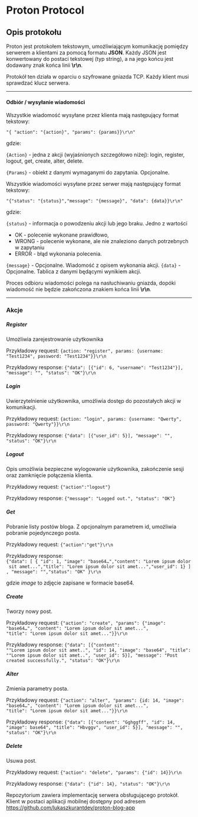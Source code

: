 # Proton Protocol

## Opis protokołu


Proton jest protokołem tekstowym, umożliwiającym komunikację pomiędzy serwerem a klientami za pomocą formatu **JSON**.
Każdy JSON jest konwertowany do postaci tekstowej (typ string), a na jego końcu jest dodawany znak końca linii **\r\n**.

Protokół ten działa w oparciu o szyfrowane gniazda TCP. Każdy klient musi sprawdzać klucz serwera.

***

#### Odbiór / wysyłanie wiadomości
Wszystkie wiadomość wysyłane przez klienta mają następujący format tekstowy:

`"{ "action": "{action}", "params": {params}}\r\n"`

gdzie:

`{Action}` - jedna z akcji (wyjaśnionych szczegółowo niżej): login, register, logout, get, create, alter, delete.

`{Params}` - obiekt z danymi wymaganymi do zapytania. Opcjonalne.


Wszystkie wiadomości wysyłane przez serwer mają następujący format tekstowy:

`"{"status": "{status}","message": "{message}", "data": {data}}\r\n"`

gdzie:

`{status}` - informacja o powodzeniu akcji lub jego braku. Jedno z wartości
- OK - polecenie wykonane prawidłowo,
- WRONG - polecenie wykonane, ale nie znaleziono danych potrzebnych w zapytaniu
- ERROR - błąd wykonania polecenia.

`{message}` - Opcjonalne. Wiadomość z opisem wykonania akcji.
`{data}` - Opcjonalne. Tablica z danymi będącymi wynikiem akcji.

Proces odbioru wiadomości polega na nasłuchiwaniu gniazda, dopóki wiadomość nie będzie zakończona znakiem końca linii **\r\n**.

***

### Akcje

##### Register
Umożliwia zarejestrowanie użytkownika

Przykładowy request:
`{action: "register", params: {username: "Test1234", password: "Test1234"}}\r\n`

Przykładowy response:
`{"data": [{"id": 6, "username": "Test1234"}], "message": "", "status": "OK"}\r\n`

##### Login
Uwierzytelnienie użytkownika, umożliwia dostęp do pozostałych akcji w komunikacji.

Przykładowy request:
`{action: "login", params: {username: "Qwerty", password: "Qwerty"}}\r\n`

Przykładowy response:
`{"data": [{"user_id": 5}], "message": "", "status": "OK"}\r\n`

##### Logout

Opis umożliwia bezpieczne wylogowanie użytkownika, zakończenie sesji oraz zamknięcie połączenia klienta.

Przykładowy request:
`{"action":"logout"}`

Przykładowy response:
`{"message": "Logged out.", "status": "OK"}`

##### Get
Pobranie listy postów bloga. Z opcjonalnym parametrem id, umożliwia pobranie pojedynczego posta.

Przykładowy request:
`{"action":"get"}\r\n`

Przykładowy response:
`{"data": [ { "id": 1, "image": "base64…","content": "Lorem ipsum dolor sit amet...","title": "Lorem ipsum dolor sit amet...","user_id": 1} ], "message": "","status": "OK" }\r\n`

gdzie *image* to zdjęcie zapisane w formacie base64.

##### Create
Tworzy nowy post.

Przykładowy request:
`{"action": "create", "params": {"image": "base64…", "content": "Lorem ipsum dolor sit amet...", "title": "Lorem ipsum dolor sit amet..."}}\r\n`


Przykładowy response:
`{"data": [{"content": ""Lorem ipsum dolor sit amet..", "id": 14, "image": "base64", "title": ""Lorem ipsum dolor sit amet..", "user_id": 5}], "message": "Post created successfully.", "status": "OK"}\r\n`

##### Alter
Zmienia parametry posta.

Przykładowy request:
`{"action": "alter", "params": {id: 14, "image": "base64…", "content": "Lorem ipsum dolor sit amet...", "title": "Lorem ipsum dolor sit amet..."}}\r\n`

Przykładowy response:
`{"data": [{"content": "Gghggff", "id": 14, "image": base64", "title": "Hbvggv", "user_id": 5}], "message": "", "status": "OK"}\r\n`

##### Delete
Usuwa post.

Przykładowy request:
`{"action": "delete", "params": {"id": 14}}\r\n`

Przykładowy response:
`{"data": {"id": 14}, "status": "OK"}\r\n`

Repozytorium zawiera implementację serwera obsługującego protokół. Klient w postaci aplikacji mobilnej dostępny pod adresem
https://github.com/lukaszkurantdev/proton-blog-app 